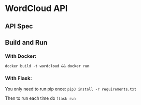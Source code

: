 # WordCloud API

## API Spec

## Build and Run

### With Docker:
`docker build -t wordcloud && docker run`

### With Flask:

You only need to run pip once:
`pip3 install -r requirements.txt`

Then to run each time do
`flask run`